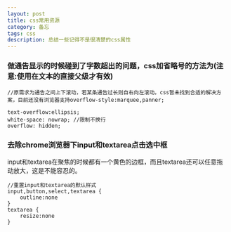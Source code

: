```yaml
---
layout: post
title: css常用资源
category: 备忘
tags: css 
description: 总结一些记得不是很清楚的css属性
---
```

### 做通告显示的时候碰到了字数超出的问题，css加省略号的方法为(注意:使用在文本的直接父级才有效)
	
	//原需求为通告之间上下滚动，若某条通告过长则自右向左滚动。css暂未找到合适的解决方案，目前还没有浏览器支持overflow-style:marquee,panner;
	
	text-overflow:ellipsis; 
	white-space: nowrap; //限制不换行
	overflow: hidden;
### 去除chrome浏览器下input和textarea点击选中框

input和textarea在聚焦的时候都有一个黄色的边框，而且textarea还可以任意拖动放大，这是不能容忍的。

	//重置input和textarea的默认样式
	input,button,select,textarea {
		outline:none
	}
	textarea {
		resize:none
	}